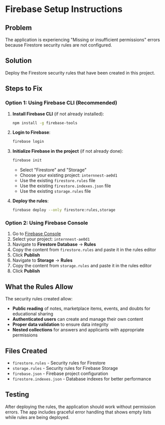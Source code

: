 # Firebase Setup Instructions

## Problem

The application is experiencing "Missing or insufficient permissions" errors because Firestore security rules are not configured.

## Solution

Deploy the Firestore security rules that have been created in this project.

## Steps to Fix

### Option 1: Using Firebase CLI (Recommended)

1. **Install Firebase CLI** (if not already installed):

   ```bash
   npm install -g firebase-tools
   ```

2. **Login to Firebase**:

   ```bash
   firebase login
   ```

3. **Initialize Firebase in the project** (if not already done):

   ```bash
   firebase init
   ```

   - Select "Firestore" and "Storage"
   - Choose your existing project: `internnest-ae0d1`
   - Use the existing `firestore.rules` file
   - Use the existing `firestore.indexes.json` file
   - Use the existing `storage.rules` file

4. **Deploy the rules**:
   ```bash
   firebase deploy --only firestore:rules,storage
   ```

### Option 2: Using Firebase Console

1. Go to [Firebase Console](https://console.firebase.google.com)
2. Select your project: `internnest-ae0d1`
3. Navigate to **Firestore Database** → **Rules**
4. Copy the content from `firestore.rules` and paste it in the rules editor
5. Click **Publish**
6. Navigate to **Storage** → **Rules**
7. Copy the content from `storage.rules` and paste it in the rules editor
8. Click **Publish**

## What the Rules Allow

The security rules created allow:

- **Public reading** of notes, marketplace items, events, and doubts for educational sharing
- **Authenticated users** can create and manage their own content
- **Proper data validation** to ensure data integrity
- **Nested collections** for answers and applicants with appropriate permissions

## Files Created

- `firestore.rules` - Security rules for Firestore
- `storage.rules` - Security rules for Firebase Storage
- `firebase.json` - Firebase project configuration
- `firestore.indexes.json` - Database indexes for better performance

## Testing

After deploying the rules, the application should work without permission errors. The app includes graceful error handling that shows empty lists while rules are being deployed.
